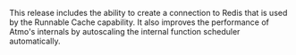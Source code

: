 This release includes the ability to create a connection to Redis that is used by the Runnable Cache capability. It also improves the performance of Atmo's internals by autoscaling the internal function scheduler automatically.